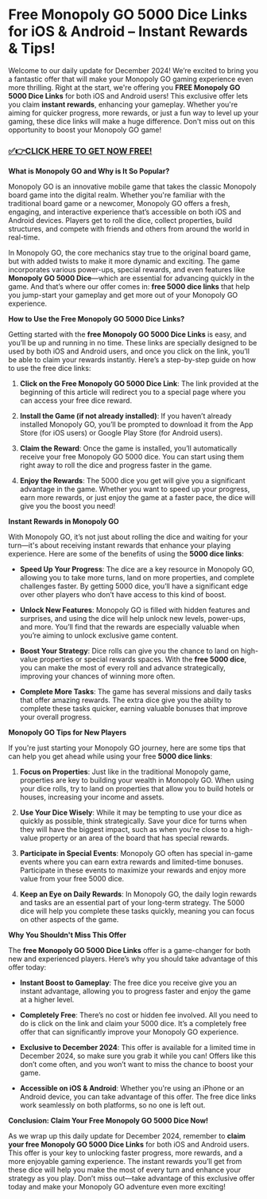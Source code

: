 # Free Monopoly GO 5000 Dice Links for iOS & Android – Instant Rewards & Tips!

Welcome to our daily update for December 2024! We’re excited to bring you a fantastic offer that will make your Monopoly GO gaming experience even more thrilling. Right at the start, we're offering you **FREE Monopoly GO 5000 Dice Links** for both iOS and Android users! This exclusive offer lets you claim **instant rewards**, enhancing your gameplay. Whether you're aiming for quicker progress, more rewards, or just a fun way to level up your gaming, these dice links will make a huge difference. Don't miss out on this opportunity to boost your Monopoly GO game!

### [✅👉CLICK HERE TO GET NOW FREE!](https://shorturl.at/YT89l)

**What is Monopoly GO and Why is It So Popular?**

Monopoly GO is an innovative mobile game that takes the classic Monopoly board game into the digital realm. Whether you're familiar with the traditional board game or a newcomer, Monopoly GO offers a fresh, engaging, and interactive experience that’s accessible on both iOS and Android devices. Players get to roll the dice, collect properties, build structures, and compete with friends and others from around the world in real-time.

In Monopoly GO, the core mechanics stay true to the original board game, but with added twists to make it more dynamic and exciting. The game incorporates various power-ups, special rewards, and even features like **Monopoly GO 5000 Dice**—which are essential for advancing quickly in the game. And that’s where our offer comes in: **free 5000 dice links** that help you jump-start your gameplay and get more out of your Monopoly GO experience.

**How to Use the Free Monopoly GO 5000 Dice Links?**

Getting started with the **free Monopoly GO 5000 Dice Links** is easy, and you’ll be up and running in no time. These links are specially designed to be used by both iOS and Android users, and once you click on the link, you’ll be able to claim your rewards instantly. Here’s a step-by-step guide on how to use the free dice links:

1. **Click on the Free Monopoly GO 5000 Dice Link**: The link provided at the beginning of this article will redirect you to a special page where you can access your free dice reward.
  
2. **Install the Game (if not already installed)**: If you haven’t already installed Monopoly GO, you’ll be prompted to download it from the App Store (for iOS users) or Google Play Store (for Android users).

3. **Claim the Reward**: Once the game is installed, you’ll automatically receive your free Monopoly GO 5000 dice. You can start using them right away to roll the dice and progress faster in the game.

4. **Enjoy the Rewards**: The 5000 dice you get will give you a significant advantage in the game. Whether you want to speed up your progress, earn more rewards, or just enjoy the game at a faster pace, the dice will give you the boost you need!

**Instant Rewards in Monopoly GO**

With Monopoly GO, it’s not just about rolling the dice and waiting for your turn—it's about receiving instant rewards that enhance your playing experience. Here are some of the benefits of using the **5000 dice links**:

- **Speed Up Your Progress**: The dice are a key resource in Monopoly GO, allowing you to take more turns, land on more properties, and complete challenges faster. By getting 5000 dice, you’ll have a significant edge over other players who don’t have access to this kind of boost.
  
- **Unlock New Features**: Monopoly GO is filled with hidden features and surprises, and using the dice will help unlock new levels, power-ups, and more. You’ll find that the rewards are especially valuable when you’re aiming to unlock exclusive game content.

- **Boost Your Strategy**: Dice rolls can give you the chance to land on high-value properties or special rewards spaces. With the **free 5000 dice**, you can make the most of every roll and advance strategically, improving your chances of winning more often.

- **Complete More Tasks**: The game has several missions and daily tasks that offer amazing rewards. The extra dice give you the ability to complete these tasks quicker, earning valuable bonuses that improve your overall progress.

**Monopoly GO Tips for New Players**

If you're just starting your Monopoly GO journey, here are some tips that can help you get ahead while using your free **5000 dice links**:

1. **Focus on Properties**: Just like in the traditional Monopoly game, properties are key to building your wealth in Monopoly GO. When using your dice rolls, try to land on properties that allow you to build hotels or houses, increasing your income and assets.

2. **Use Your Dice Wisely**: While it may be tempting to use your dice as quickly as possible, think strategically. Save your dice for turns when they will have the biggest impact, such as when you're close to a high-value property or an area of the board that has special rewards.

3. **Participate in Special Events**: Monopoly GO often has special in-game events where you can earn extra rewards and limited-time bonuses. Participate in these events to maximize your rewards and enjoy more value from your free 5000 dice.

4. **Keep an Eye on Daily Rewards**: In Monopoly GO, the daily login rewards and tasks are an essential part of your long-term strategy. The 5000 dice will help you complete these tasks quickly, meaning you can focus on other aspects of the game.

**Why You Shouldn't Miss This Offer**

The **free Monopoly GO 5000 Dice Links** offer is a game-changer for both new and experienced players. Here’s why you should take advantage of this offer today:

- **Instant Boost to Gameplay**: The free dice you receive give you an instant advantage, allowing you to progress faster and enjoy the game at a higher level.
  
- **Completely Free**: There’s no cost or hidden fee involved. All you need to do is click on the link and claim your 5000 dice. It’s a completely free offer that can significantly improve your Monopoly GO experience.

- **Exclusive to December 2024**: This offer is available for a limited time in December 2024, so make sure you grab it while you can! Offers like this don’t come often, and you won’t want to miss the chance to boost your game.

- **Accessible on iOS & Android**: Whether you're using an iPhone or an Android device, you can take advantage of this offer. The free dice links work seamlessly on both platforms, so no one is left out.

**Conclusion: Claim Your Free Monopoly GO 5000 Dice Now!**

As we wrap up this daily update for December 2024, remember to **claim your free Monopoly GO 5000 Dice Links** for both iOS and Android users. This offer is your key to unlocking faster progress, more rewards, and a more enjoyable gaming experience. The instant rewards you’ll get from these dice will help you make the most of every turn and enhance your strategy as you play. Don’t miss out—take advantage of this exclusive offer today and make your Monopoly GO adventure even more exciting!

